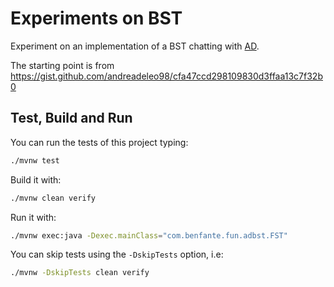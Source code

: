 # Experiments on BST

Experiment on an implementation of a BST chatting with [AD](https://gist.github.com/andreadeleo98).

The starting point is from https://gist.github.com/andreadeleo98/cfa47ccd298109830d3ffaa13c7f32b0

## Test, Build and Run

You can run the tests of this project typing:

```bash
./mvnw test
```

Build it with:

```bash
./mvnw clean verify
```

Run it with:

```bash
./mvnw exec:java -Dexec.mainClass="com.benfante.fun.adbst.FST"
```

You can skip tests using the `-DskipTests` option, i.e:

```bash
./mvnw -DskipTests clean verify
```
